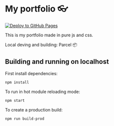 # My portfolio 👓

[![Deploy to GitHub Pages](https://github.com/maxemiliang/maxemiliang.me/actions/workflows/main.yml/badge.svg?branch=master)](https://github.com/maxemiliang/maxemiliang.me/actions/workflows/main.yml)

This is my portfolio made in pure js and css.

Local deving and building: Parcel 📦

## Building and running on localhost

First install dependencies:

```sh
npm install
```

To run in hot module reloading mode:

```sh
npm start
```

To create a production build:

```sh
npm run build-prod
```
